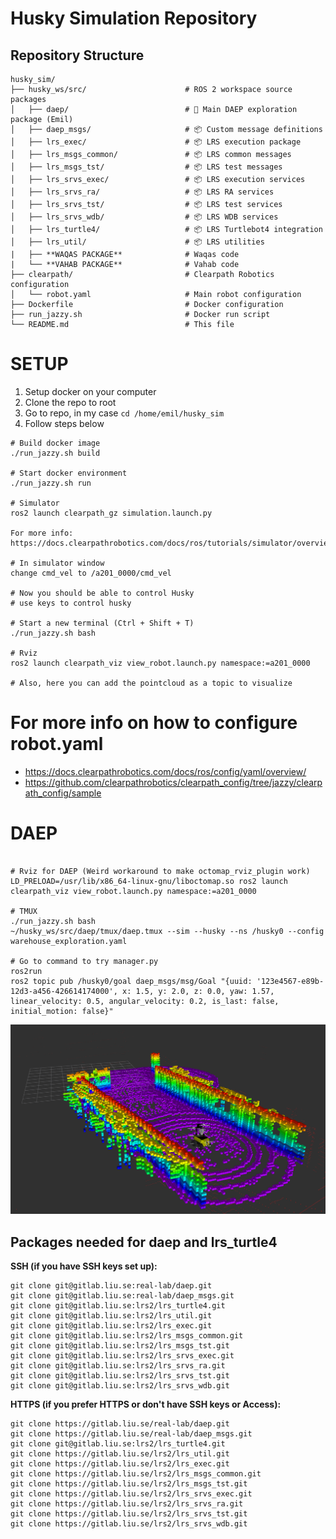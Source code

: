 # Husky Simulation Repository

## Repository Structure

```
husky_sim/
├── husky_ws/src/                      # ROS 2 workspace source packages
│   ├── daep/                          # 🎯 Main DAEP exploration package (Emil)
│   ├── daep_msgs/                     # 📦 Custom message definitions
│   ├── lrs_exec/                      # 📦 LRS execution package
│   ├── lrs_msgs_common/               # 📦 LRS common messages
│   ├── lrs_msgs_tst/                  # 📦 LRS test messages
│   ├── lrs_srvs_exec/                 # 📦 LRS execution services
│   ├── lrs_srvs_ra/                   # 📦 LRS RA services
│   ├── lrs_srvs_tst/                  # 📦 LRS test services
│   ├── lrs_srvs_wdb/                  # 📦 LRS WDB services
│   ├── lrs_turtle4/                   # 📦 LRS Turtlebot4 integration
│   ├── lrs_util/                      # 📦 LRS utilities
|   ├── **WAQAS PACKAGE**              # Waqas code
|   └── **VAHAB PACKAGE**              # Vahab code
├── clearpath/                         # Clearpath Robotics configuration
│   └── robot.yaml                     # Main robot configuration
├── Dockerfile                         # Docker configuration
├── run_jazzy.sh                       # Docker run script
└── README.md                          # This file
```

# SETUP

1. Setup docker on your computer
2. Clone the repo to root
3. Go to repo, in my case `cd /home/emil/husky_sim`
4. Follow steps below

```
# Build docker image
./run_jazzy.sh build

# Start docker environment
./run_jazzy.sh run

# Simulator
ros2 launch clearpath_gz simulation.launch.py

For more info: https://docs.clearpathrobotics.com/docs/ros/tutorials/simulator/overview

# In simulator window
change cmd_vel to /a201_0000/cmd_vel

# Now you should be able to control Husky
# use keys to control husky

# Start a new terminal (Ctrl + Shift + T)
./run_jazzy.sh bash

# Rviz
ros2 launch clearpath_viz view_robot.launch.py namespace:=a201_0000

# Also, here you can add the pointcloud as a topic to visualize
```

# For more info on how to configure robot.yaml
* https://docs.clearpathrobotics.com/docs/ros/config/yaml/overview/
* https://github.com/clearpathrobotics/clearpath_config/tree/jazzy/clearpath_config/sample


# DAEP
```

# Rviz for DAEP (Weird workaround to make octomap_rviz_plugin work)
LD_PRELOAD=/usr/lib/x86_64-linux-gnu/liboctomap.so ros2 launch clearpath_viz view_robot.launch.py namespace:=a201_0000

# TMUX
./run_jazzy.sh bash
~/husky_ws/src/daep/tmux/daep.tmux --sim --husky --ns /husky0 --config warehouse_exploration.yaml

# Go to command to try manager.py
ros2run
ros2 topic pub /husky0/goal daep_msgs/msg/Goal "{uuid: '123e4567-e89b-12d3-a456-426614174000', x: 1.5, y: 2.0, z: 0.0, yaw: 1.57, linear_velocity: 0.5, angular_velocity: 0.2, is_last: false, initial_motion: false}"

```

![alt text](image.png)

## Packages needed for daep and lrs_turtle4

**SSH (if you have SSH keys set up):**
```
git clone git@gitlab.liu.se:real-lab/daep.git
git clone git@gitlab.liu.se:real-lab/daep_msgs.git
git clone git@gitlab.liu.se:lrs2/lrs_turtle4.git
git clone git@gitlab.liu.se:lrs2/lrs_util.git
git clone git@gitlab.liu.se:lrs2/lrs_exec.git
git clone git@gitlab.liu.se:lrs2/lrs_msgs_common.git
git clone git@gitlab.liu.se:lrs2/lrs_msgs_tst.git
git clone git@gitlab.liu.se:lrs2/lrs_srvs_exec.git
git clone git@gitlab.liu.se:lrs2/lrs_srvs_ra.git
git clone git@gitlab.liu.se:lrs2/lrs_srvs_tst.git
git clone git@gitlab.liu.se:lrs2/lrs_srvs_wdb.git
```

**HTTPS (if you prefer HTTPS or don't have SSH keys or Access):**
```
git clone https://gitlab.liu.se/real-lab/daep.git
git clone https://gitlab.liu.se/real-lab/daep_msgs.git
git clone git@gitlab.liu.se:lrs2/lrs_turtle4.git
git clone https://gitlab.liu.se/lrs2/lrs_util.git
git clone https://gitlab.liu.se/lrs2/lrs_exec.git
git clone https://gitlab.liu.se/lrs2/lrs_msgs_common.git
git clone https://gitlab.liu.se/lrs2/lrs_msgs_tst.git
git clone https://gitlab.liu.se/lrs2/lrs_srvs_exec.git
git clone https://gitlab.liu.se/lrs2/lrs_srvs_ra.git
git clone https://gitlab.liu.se/lrs2/lrs_srvs_tst.git
git clone https://gitlab.liu.se/lrs2/lrs_srvs_wdb.git
```